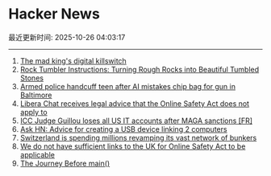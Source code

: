 # Hacker News

最近更新时间: 2025-10-26 04:03:17

--- 
1. [The mad king's digital killswitch](https://pluralistic.net/2025/10/20/post-american-internet/#huawei-with-american-characteristics) 
2. [Rock Tumbler Instructions: Turning Rough Rocks into Beautiful Tumbled Stones](https://rocktumbler.com/tips/rock-tumbler-instructions/) 
3. [Armed police handcuff teen after AI mistakes chip bag for gun in Baltimore](https://www.bbc.com/news/articles/cgjdlx92lylo) 
4. [Libera Chat receives legal advice that the Online Safety Act does not apply to](https://libera.chat/news/advised) 
5. [ICC Judge Guillou loses all US IT accounts after MAGA sanctions [FR]](https://www.franceinfo.fr/replay-radio/nouveau-monde/quand-les-sanctions-internationales-emises-par-washington-imposent-une-vie-deconnectee-a-un-magistrat-francais_7545724.html) 
6. [Ask HN: Advice for creating a USB device linking 2 computers](https://news.ycombinator.com/item?id=45706169) 
7. [Switzerland is spending millions revamping its vast network of bunkers](https://www.washingtonpost.com/world/2025/10/25/switzerland-nuclear-bunkers-overhaul/) 
8. [We do not have sufficient links to the UK for Online Safety Act to be applicable](https://libera.chat/news/advised) 
9. [The Journey Before main()](https://amit.prasad.me/blog/before-main) 
